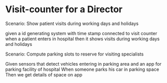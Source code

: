 # Visit-counter for a Director

Scenario: Show patient visits during working days and holidays

  given a id generating system with time stamp connected to
  visit counter
  when a patient enters in hospital
  then it shows visits during working days and holidays
  
Scenario: Compute parking slots to reserve for visiting specialists

  Given sensors that detect vehicles entering in parking area and
  an app for parking facility of hospital
  When someone parks his car in parking space
  Then we get details of space on app
